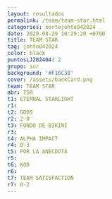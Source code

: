 ```yaml
---
layout: resultados
permalink: /team/team-star.html
categories: nortejohto042024
date: 2020-08-29 10:29:20 +0700
title: TEAM STAR
tag: johto042024
color: black
puntosLJ202404: 2
grupo: sur
background: '#F16C38'
cover: /assets/backCard.png
team: TEAM STAR
abr: TSR
t1: ETERNAL STARLIGHT
r1:
t2: GODS
r2: 2-0
t3: FONDO DE BIKINI
r3:
t4: ALPHA IMPACT
r4: 0-3
t5: POR LA ANECDOTA
r5: 
t6: KOD
r6:
t7: TEAM SATISFACTION
r7: 0-2
---
```



